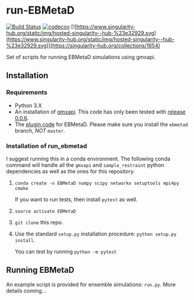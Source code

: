 # run-EBMetaD
[![Build Status](https://travis-ci.org/jmhays/run_ebmetad.svg?branch=devel)](https://travis-ci.org/jmhays/run_ebmetad)
[![codecov](https://codecov.io/gh/jmhays/run_ebmetad/branch/master/graph/badge.svg)](https://codecov.io/gh/jmhays/run_ebmetad)
[![https://www.singularity-hub.org/static/img/hosted-singularity--hub-%23e32929.svg](https://www.singularity-hub.org/static/img/hosted-singularity--hub-%23e32929.svg)](https://singularity-hub.org/collections/1654)

Set of scripts for running EBMetaD simulations using gmxapi. 

## Installation
### Requirements
- Python 3.X
- An installation of [gmxapi](https://github.com/kassonlab/gmxapi). This code has only been tested with [release 0.0.6](https://github.com/kassonlab/gmxapi/releases/tag/v0.0.6).
- The [plugin code](https://github.com/jmhays/sample_restraint) for EBMetaD. Please make sure you install the `ebmetad` branch, _*NOT*_ `master`.

### Installation of run_ebmetad
I suggest running this in a conda environment. The following conda command will handle all the `gmxapi` and `sample_restraint` python dependencies as well as the ones for this repository.

1. `conda create -n EBMetaD numpy scipy networkx setuptools mpi4py cmake`

    If you want to run tests, then install `pytest` as well.

2. `source activate EBMetaD`
3. `git clone` this repo.
4. Use the standard `setup.py` installation procedure: `python setup.py install`.

    You can test by running `python -m pytest` 

## Running EBMetaD
An example script is provided for ensemble simulations: `run.py`. More details coming...
